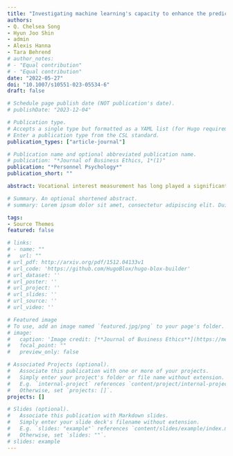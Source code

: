 ```yaml
---
title: "Investigating machine learning's capacity to enhance the prediction of career choices"
authors:
- Q. Chelsea Song
- Hyun Joo Shin
- admin
- Alexis Hanna
- Tara Behrend
# author_notes:
# - "Equal contribution"
# - "Equal contribution"
date: "2022-05-27"
doi: "10.1007/s10551-023-05534-6"
draft: false

# Schedule page publish date (NOT publication's date).
# publishDate: "2023-12-04"

# Publication type.
# Accepts a single type but formatted as a YAML list (for Hugo requirements).
# Enter a publication type from the CSL standard.
publication_types: ["article-journal"]

# Publication name and optional abbreviated publication name.
# publication: "*Journal of Business Ethics, 1*(1)"
publication: "*Personnel Psychology*"
publication_short: ""

abstract: Vocational interest measurement has long played a significant role in work contexts, particularly in helping individuals make career choices. A recent meta-analysis indicated that interest inventories have substantial validity for predicting career choices. However, traditional approaches to interest inventory scoring (e.g., profile matching) typically capture broad, or average relations between vocational interests and occupations in the population, yet may not be accurate in capturing the specific relations in a given sample. Machine learning (ML) approaches provide a potential way forward as they can effectively take into account complexities in the relation between interests and career choices. Thus, this study aims to enhance the accuracy of interest inventory-based career choice prediction through the application of ML. Using a large sample (N = 81,267) of employed and unemployed participants, we compared the prediction accuracy of a traditional interest profile method (profile matching) to a new machine-learning augmented method in predicting occupational membership (for employed participants) and vocational aspirations (for unemployed participants). Results suggest that, compared to the traditional profile method, the machine-learning augmented method resulted in higher overall accuracy for predicting both types of career choices. The machine-learning augmented method was especially predictive of job categories with high base rates, yet underpredicted job categories with low base rates. These findings have practical implications for improving the utility of interest inventories for organizational practice, contributing to areas such as employee development, recruitment, job placement, and retention.

# Summary. An optional shortened abstract.
# summary: Lorem ipsum dolor sit amet, consectetur adipiscing elit. Duis posuere tellus ac convallis placerat. Proin tincidunt magna sed ex sollicitudin condimentum.

tags:
- Source Themes
featured: false

# links:
# - name: ""
#   url: ""
# url_pdf: http://arxiv.org/pdf/1512.04133v1
# url_code: 'https://github.com/HugoBlox/hugo-blox-builder'
# url_dataset: ''
# url_poster: ''
# url_project: ''
# url_slides: ''
# url_source: ''
# url_video: ''

# Featured image
# To use, add an image named `featured.jpg/png` to your page's folder. 
# image:
#   caption: 'Image credit: [**Journal of Business Ethics**](https://media.springernature.com/w316/springer-static/cover-hires/journal/10551?as=webp)'
#   focal_point: ""
#   preview_only: false

# Associated Projects (optional).
#   Associate this publication with one or more of your projects.
#   Simply enter your project's folder or file name without extension.
#   E.g. `internal-project` references `content/project/internal-project/index.md`.
#   Otherwise, set `projects: []`.
projects: []

# Slides (optional).
#   Associate this publication with Markdown slides.
#   Simply enter your slide deck's filename without extension.
#   E.g. `slides: "example"` references `content/slides/example/index.md`.
#   Otherwise, set `slides: ""`.
# slides: example
---
```


<!-- {{% callout note %}}
Click the *Cite* button above to demo the feature to enable visitors to import publication metadata into their reference management software.
{{% /callout %}}

{{% callout note %}}
Create your slides in Markdown - click the *Slides* button to check out the example.
{{% /callout %}}

Add the publication's **full text** or **supplementary notes** here. You can use rich formatting such as including [code, math, and images](https://docs.hugoblox.com/content/writing-markdown-latex/). -->
